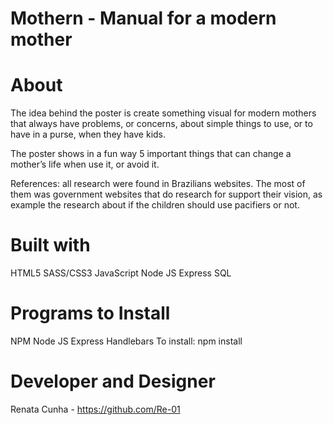 # Mothern - Manual for a modern mother


# About

The idea behind the poster is create something visual for modern mothers that always have problems, or concerns, about simple things to use, or to have in a purse, when they have kids.

The poster shows in a fun way 5 important things that can change a mother’s life when use it, or avoid it.

References: all research were found in Brazilians websites. The most of them was government websites that do research for support their vision, as example the research about if the children should use pacifiers or not.

# Built with
HTML5
SASS/CSS3
JavaScript
Node JS
Express
SQL

# Programs to Install
NPM
Node JS
Express
Handlebars
To install: npm install


# Developer and Designer
Renata Cunha - https://github.com/Re-01
